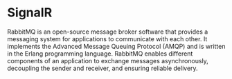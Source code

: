 # SignalR
RabbitMQ is an open-source message broker software that provides a messaging system for applications to communicate with each other. It implements the Advanced Message Queuing Protocol (AMQP) and is written in the Erlang programming language. RabbitMQ enables different components of an application to exchange messages asynchronously, decoupling the sender and receiver, and ensuring reliable delivery.
